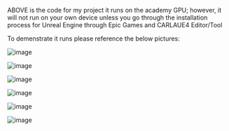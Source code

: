 
ABOVE is the code for my project it runs on the academy GPU; however, it will not run on your own device unless you go through the installation process for Unreal Engine through Epic Games and CARLAUE4 Editor/Tool

To demenstrate it runs please reference the below pictures:

![image](https://github.com/user-attachments/assets/3a6346fc-8f3d-44f3-9967-7f7505d244a6)


![image](https://github.com/user-attachments/assets/d28e321f-77b9-4eb7-81fc-922cb57623e1)

![image](https://github.com/user-attachments/assets/3a7980ea-67ba-48cd-9b5c-30b3eb62319a)


![image](https://github.com/user-attachments/assets/ef810e84-018f-45c1-bbfe-9bb153d22fed)


![image](https://github.com/user-attachments/assets/4d1375dc-f2df-4b3f-b8ab-3b0935dca1cd)

![image](https://github.com/user-attachments/assets/0833da53-59e1-43c6-8309-7d42bb76d1a3)
